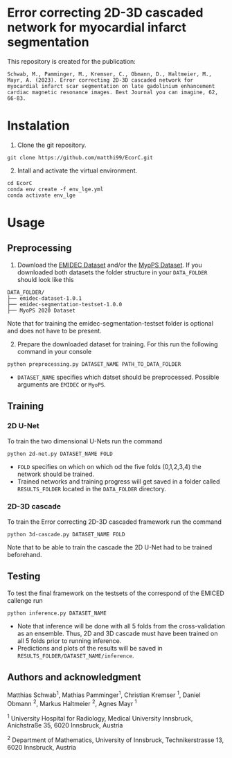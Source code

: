 # Error correcting 2D-3D cascaded network for myocardial infarct segmentation



This repository is created for the publication:

```
Schwab, M., Pamminger, M., Kremser, C., Obmann, D., Haltmeier, M., Mayr, A. (2023). Error correcting 2D-3D cascaded network for myocardial infarct scar segmentation on late gadolinium enhancement cardiac magnetic resonance images. Best Journal you can imagine, 62, 66-83.
```


# Instalation

1. Clone the git repository. 
```
git clone https://github.com/matthi99/EcorC.git
``` 

2. Intall and activate the virtual environment.
```
cd EcorC
conda env create -f env_lge.yml
conda activate env_lge
``` 

# Usage

## Preprocessing
1. Download the [EMIDEC Dataset](https://emidec.com/dataset#download) and/or the [MyoPS Dataset](https://mega.nz/folder/BRdnDISQ#FnCg9ykPlTWYe5hrRZxi-w). If you downloaded both datasets the folder structure in your `DATA_FOLDER` should look like this 
``` 
DATA_FOLDER/
├── emidec-dataset-1.0.1 
├── emidec-segmentation-testset-1.0.0
├── MyoPS 2020 Dataset
```
Note that for training the emidec-segmentation-testset folder is optional and does not have to be present.

2. Prepare the downloaded dataset for training. For this run the following command in your console
```
python preprocessing.py DATASET_NAME PATH_TO_DATA_FOLDER
``` 
- `DATASET_NAME` specifies which datset should be preprocessed. Possible arguments are `EMIDEC` or `MyoPS`. 

## Training

### 2D U-Net

To train the two dimensional U-Nets run the command
```
python 2d-net.py DATASET_NAME FOLD 
``` 
- `FOLD` specifies on which on which od the five folds (0,1,2,3,4) the network should be trained.  
- Trained networks and training progress will get saved in a folder called `RESULTS_FOLDER` located in the `DATA_FOLDER` directory. 

### 2D-3D cascade

To train the Error correcting 2D-3D cascaded framework run the command
```
python 3d-cascade.py DATASET_NAME FOLD 
``` 
Note that to be able to train the cascade the 2D U-Net had to be trained beforehand. 

## Testing

To test the final framework on the testsets of the correspond of the EMICED callenge run 
```
python inference.py DATASET_NAME

```
- Note that inference will be done with all 5 folds from the cross-validation as an ensemble. Thus, 2D and 3D cascade must have been trained on all 5 folds prior to running inference.   
- Predictions and plots of the results will be saved in `RESULTS_FOLDER/DATASET_NAME/inference`.


## Authors and acknowledgment
Matthias Schwab<sup>1</sup>, Mathias Pamminger<sup>1</sup>, Christian Kremser <sup>1</sup>, Daniel Obmann <sup>2</sup>, Markus Haltmeier <sup>2</sup>, Agnes Mayr <sup>1</sup>

<sup>1</sup> University Hospital for Radiology, Medical University Innsbruck, Anichstraße 35, 6020 Innsbruck, Austria 

<sup>2</sup> Department of Mathematics, University of Innsbruck, Technikerstrasse 13, 6020 Innsbruck, Austria



